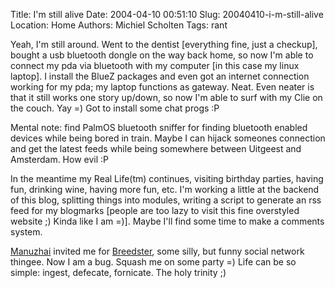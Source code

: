 Title: I'm still alive
Date: 2004-04-10 00:51:10
Slug: 20040410-i-m-still-alive
Location: Home
Authors: Michiel Scholten
Tags: rant

<p>Yeah, I'm still around. Went to the dentist [everything fine, just a checkup], bought a usb bluetooth dongle on the way back home, so now I'm able to connect my pda via bluetooth with my computer [in this case my linux laptop]. I install the BlueZ packages and even got an internet connection working for my pda; my laptop functions as gateway. Neat. Even neater is that it still works one story up/down, so now I'm able to surf with my Clie on the couch. Yay =) Got to install some chat progs :P</p>
<p>Mental note: find PalmOS bluetooth sniffer for finding bluetooth enabled devices while being bored in train. Maybe I can hijack someones connection and get the latest feeds while being somewhere between Uitgeest and Amsterdam. How evil :P</p>
<p>In the meantime my Real Life(tm) continues, visiting birthday parties, having fun, drinking wine, having more fun, etc. I'm working a little at the backend of this blog, splitting things into modules, writing a script to generate an rss feed for my blogmarks [people are too lazy to visit this fine overstyled website ;) Kinda like I am =)]. Maybe I'll find some time to make a comments system.</p>
<p><a href="http://www.manuzhai.nl">Manuzhai</a> invited me for <a href="http://breedster.drunkmenworkhere.org/">Breedster</a>, some silly, but funny social network thingee. Now I am a bug. Squash me on some party =) Life can be so simple: ingest, defecate, fornicate. The holy trinity ;)</p>